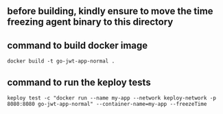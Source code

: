 ## before building, kindly ensure to move the time freezing agent binary to this directory


## command to build docker image 

```
docker build -t go-jwt-app-normal .
```


## command to run the keploy tests

```
keploy test -c "docker run --name my-app --network keploy-network -p 8080:8080 go-jwt-app-normal" --container-name=my-app --freezeTime
```